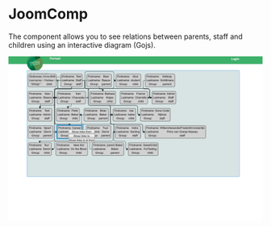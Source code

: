# JoomComp

The component allows you to see relations between parents, staff and children using an interactive diagram (Gojs).

![alt text](https://github.com/Alefpeneash/JoomComp/blob/master/scr/EFRGNI0W8Do.jpg)
